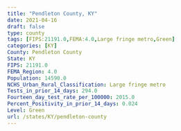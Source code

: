 ```yaml
---
title: "Pendleton County, KY"
date: 2021-04-16
draft: false
type: county
tags: [FIPS:21191.0,FEMA:4.0,Large fringe metro,Green]
categories: [KY]
County: Pendleton County
State: KY
FIPS: 21191.0
FEMA_Region: 4.0
Population: 14590.0
NCHS_Urban_Rural_Classification: Large fringe metro
Tests_in_prior_14_days: 294.0
Fourteen_day_test_rate_per_100000: 2015.0
Percent_Positivity_in_prior_14_days: 0.024
Level: Green
url: /states/KY/pendleton-county
---
```



